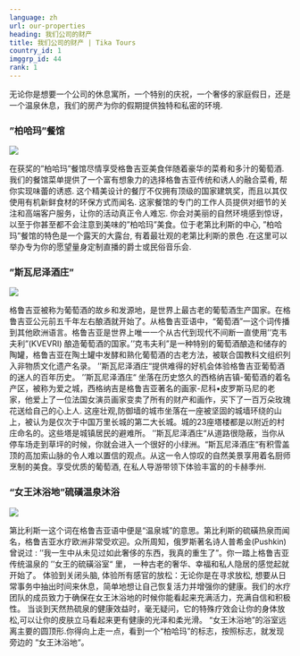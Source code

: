 ```yaml
---
language: zh
url: our-properties
heading: 我们公司的财产
title: 我们公司的财产 | Tika Tours
country_id: 1
imggrp_id: 44
rank: 1
---
```

<div class="row content-row"><!-- 1708 (0)-->

</div>

<div class="row content-row"><!-- 1709 (2)-->
<div class="col-xs-12"><!-- 2274 -->

无论你是想要一个公司的休息寓所，一个特别的庆祝，一个奢侈的家庭假日，还是一个温泉休息，我们的房产为你的假期提供独特和私密的环境.


</div>

</div>

<div class="row content-row"><!-- 1710 (3)-->
<div class="col-xs-12"><!-- 2275 -->

### ”柏哈玛”餐馆

</div>

</div>

<div class="row content-row"><!-- 1711 (4)-->
<div class="col-xs-12 col-sm-6 col-md-6"><!-- 2276 -->

![](/library/content/bohema-restaurant.png)

</div>

<div class="col-xs-12 col-sm-6 col-md-6"><!-- 2277 -->

在获奖的”柏哈玛”餐馆尽情享受格鲁吉亚美食伴随着豪华的菜肴和多汁的葡萄酒. 我们的餐馆菜单提供了一个富有想象力的选择格鲁吉亚传统和诱人的融合菜肴, 帮你实现味蕾的诱惑. 这个精美设计的餐厅不仅拥有顶级的国家建筑奖，而且以其仅使用有机新鲜食材的环保方式而闻名. 这家餐馆的专门的工作人员提供对细节的关注和高端客户服务，让你的活动真正令人难忘.
你会对美丽的自然环境感到惊讶，以至于你甚至都不会注意到美味的”柏哈玛”美食。位于老第比利斯的中心, ”柏哈玛”餐馆的特色是一个露天的大露台, 有着最壮观的老第比利斯的景色 .在这里可以举办专为你的愿望量身定制直播的爵士或民俗音乐会.

</div>

</div>

<div class="row content-row"><!-- 1712 (5)-->
<div class="col-xs-12"><!-- 2278 -->

### ”斯瓦尼泽酒庄”

</div>

</div>

<div class="row content-row"><!-- 1713 (6)-->
<div class="col-xs-12 col-sm-6 col-md-6"><!-- 2279 -->

![](/library/content/chateau.png)

</div>

<div class="col-xs-12 col-sm-6 col-md-6"><!-- 2280 -->

格鲁吉亚被称为葡萄酒的故乡和发源地，是世界上最古老的葡萄酒生产国家。在格鲁吉亚公元前五千年左右酿酒就开始了。从格鲁吉亚语中，“葡萄酒”一这个词传播到其他欧洲语言。格鲁吉亚是世界上唯一一个从古代到现代不间断一直使用’’克韦夫利”(KVEVRI) 酿造葡萄酒的国家。’’克韦夫利”是一种特别的葡萄酒酿造和储存的陶罐，格鲁吉亚在陶土罐中发酵和熟化葡萄酒的古老方法，被联合国教科文组织列入非物质文化遗产名录。
’’斯瓦尼泽酒庄“提供难得的好机会体验格鲁吉亚葡萄酒的迷人的百年历史。
’’斯瓦尼泽酒庄“ 坐落在历史悠久的西格纳吉镇-葡萄酒的着名产区，被称为爱之城，西格纳吉是格鲁吉亚著名的画家-尼科•皮罗斯马尼的老家，他爱上了一位法国女演员画家变卖了所有的财产和画作，买下了一百万朵玫瑰花送给自己的心上人.
这座壮观,防御墙的城市坐落在一座被坚固的城墙环绕的山上，被认为是仅次于中国万里长城的第二大长城。城的23座塔楼都是以附近的村庄命名的。这些塔是城镇居民的避难所。
’’斯瓦尼泽酒庄“从道路很隐蔽，当你从停车场走到草坪的时候，你就会进入一个很好的小绿洲。“斯瓦尼泽酒庄“有积雪盖顶的高加索山脉的令人难以置信的观点。从这一令人惊叹的自然美景享用着名厨师烹制的美食。享受优质的葡萄酒, 在私人导游带领下体验丰富的的卡赫季州.



</div>

</div>

<div class="row content-row"><!-- 1714 (7)-->
<div class="col-xs-12"><!-- 2281 -->

### “女王沐浴地”硫磺温泉沐浴


</div>

</div>

<div class="row content-row"><!-- 1715 (8)-->
<div class="col-xs-12 col-sm-6 col-md-6"><!-- 2282 -->

![](/library/content/queens-bath.png)

</div>

<div class="col-xs-12 col-sm-6 col-md-6"><!-- 2283 -->


第比利斯一这个词在格鲁吉亚语中便是“温泉城”的意思。第比利斯的硫磺热泉而闻名，格鲁吉亚水疗欧洲非常受欢迎。众所周知，俄罗斯著名诗人普希金(Pushkin)曾说过 :  ’’我一生中从未见过如此奢侈的东西，我真的重生了”。你一踏上格鲁吉亚传统温泉的 ’’女王的硫磺浴室“ 里， 一种古老的奢华、幸福和私人隐居的感觉起就开始了。
体验到关闭头脑, 体验所有感官的放松：无论你是在寻求放松, 想要从日常事务中抽出时间来休息，简单地想让自己恢复活力并增强你的健康。我们的水疗团队的成员致力于确保在女王沐浴地的时候你能看起来充满活力，充满自信和积极性。
当谈到天然热硫泉的健康效益时，毫无疑问，它的特殊疗效会让你的身体放松,可以让你的皮肤立马看起来更有健康的光泽和柔光滑。
“女王沐浴地”的浴室远离主要的圆顶形.你得向上走一点，看到一个“柏哈玛”的标志，按照标志，就发现旁边的 “女王沐浴地“。


</div>

</div>

